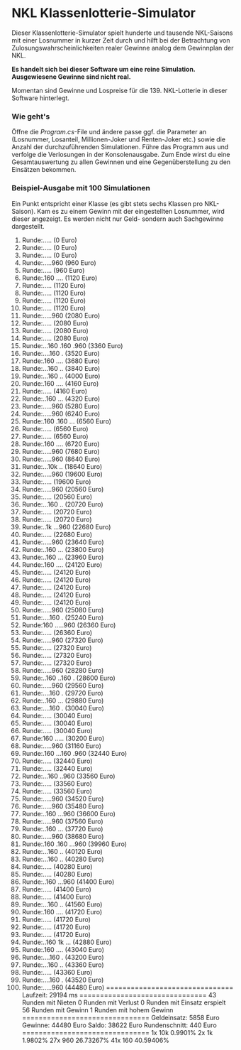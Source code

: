 # NKL Klassenlotterie-Simulator
Dieser Klassenlotterie-Simulator spielt hunderte und tausende NKL-Saisons mit einer Losnummer in kurzer Zeit durch 
und hilft bei der Betrachtung von Zulosungswahrscheinlichkeiten realer Gewinne analog dem Gewinnplan der NKL.

__Es handelt sich bei dieser Software um eine reine Simulation. Ausgewiesene Gewinne sind nicht real.__

Momentan sind Gewinne und Lospreise für die 139. NKL-Lotterie in dieser Software hinterlegt. 

### Wie geht's

Öffne die _Program.cs_-File und ändere passe ggf. die Parameter an (Losnummer, Losanteil, Millionen-Joker und Renten-Joker etc.) sowie die Anzahl der durchzuführenden Simulationen. Führe das Programm aus und verfolge die Verlosungen in der Konsolenausgabe. Zum Ende wirst du eine
Gesamtauswertung zu allen Gewinnen und eine Gegenüberstellung zu den Einsätzen bekommen.

### Beispiel-Ausgabe mit 100 Simulationen

Ein Punkt entspricht einer Klasse (es gibt stets sechs Klassen pro NKL-Saison). 
Kam es zu einem Gewinn mit der eingestellten Losnummer, wird dieser angezeigt. 
Es werden nicht nur Geld- sondern auch Sachgewinne dargestellt. 

1. Runde:..... (0 Euro)
2. Runde:..... (0 Euro)
3. Runde:..... (0 Euro)
4. Runde:.....960  (960 Euro)
5. Runde:..... (960 Euro)
6. Runde:.160 .... (1120 Euro)
7. Runde:..... (1120 Euro)
8. Runde:..... (1120 Euro)
9. Runde:..... (1120 Euro)
10. Runde:..... (1120 Euro)
11. Runde:.....960  (2080 Euro)
12. Runde:..... (2080 Euro)
13. Runde:..... (2080 Euro)
14. Runde:..... (2080 Euro)
15. Runde:...160 .160 .960  (3360 Euro)
16. Runde:....160 . (3520 Euro)
17. Runde:.160 .... (3680 Euro)
18. Runde:...160 .. (3840 Euro)
19. Runde:...160 .. (4000 Euro)
20. Runde:.160 .... (4160 Euro)
21. Runde:..... (4160 Euro)
22. Runde:..160 ... (4320 Euro)
23. Runde:.....960  (5280 Euro)
24. Runde:.....960  (6240 Euro)
25. Runde:.160 .160 ... (6560 Euro)
26. Runde:..... (6560 Euro)
27. Runde:..... (6560 Euro)
28. Runde:.160 .... (6720 Euro)
29. Runde:.....960  (7680 Euro)
30. Runde:.....960  (8640 Euro)
31. Runde:...10k .. (18640 Euro)
32. Runde:.....960  (19600 Euro)
33. Runde:..... (19600 Euro)
34. Runde:.....960  (20560 Euro)
35. Runde:..... (20560 Euro)
36. Runde:...160 .. (20720 Euro)
37. Runde:..... (20720 Euro)
38. Runde:..... (20720 Euro)
39. Runde:..1k ...960  (22680 Euro)
40. Runde:..... (22680 Euro)
41. Runde:.....960  (23640 Euro)
42. Runde:..160 ... (23800 Euro)
43. Runde:..160 ... (23960 Euro)
44. Runde:.160 .... (24120 Euro)
45. Runde:..... (24120 Euro)
46. Runde:..... (24120 Euro)
47. Runde:..... (24120 Euro)
48. Runde:..... (24120 Euro)
49. Runde:..... (24120 Euro)
50. Runde:.....960  (25080 Euro)
51. Runde:....160 . (25240 Euro)
52. Runde:160 .....960  (26360 Euro)
53. Runde:..... (26360 Euro)
54. Runde:.....960  (27320 Euro)
55. Runde:..... (27320 Euro)
56. Runde:..... (27320 Euro)
57. Runde:..... (27320 Euro)
58. Runde:.....960  (28280 Euro)
59. Runde:..160 ..160 . (28600 Euro)
60. Runde:.....960  (29560 Euro)
61. Runde:....160 . (29720 Euro)
62. Runde:..160 ... (29880 Euro)
63. Runde:....160 . (30040 Euro)
64. Runde:..... (30040 Euro)
65. Runde:..... (30040 Euro)
66. Runde:..... (30040 Euro)
67. Runde:160 ..... (30200 Euro)
68. Runde:.....960  (31160 Euro)
69. Runde:.160 ...160 .960  (32440 Euro)
70. Runde:..... (32440 Euro)
71. Runde:..... (32440 Euro)
72. Runde:...160 ..960  (33560 Euro)
73. Runde:..... (33560 Euro)
74. Runde:..... (33560 Euro)
75. Runde:.....960  (34520 Euro)
76. Runde:.....960  (35480 Euro)
77. Runde:..160 ...960  (36600 Euro)
78. Runde:.....960  (37560 Euro)
79. Runde:..160 ... (37720 Euro)
80. Runde:.....960  (38680 Euro)
81. Runde:.160 .160 ...960  (39960 Euro)
82. Runde:...160 .. (40120 Euro)
83. Runde:...160 .. (40280 Euro)
84. Runde:..... (40280 Euro)
85. Runde:..... (40280 Euro)
86. Runde:..160 ...960  (41400 Euro)
87. Runde:..... (41400 Euro)
88. Runde:..... (41400 Euro)
89. Runde:...160 .. (41560 Euro)
90. Runde:.160 .... (41720 Euro)
91. Runde:..... (41720 Euro)
92. Runde:..... (41720 Euro)
93. Runde:..... (41720 Euro)
94. Runde:..160 1k ... (42880 Euro)
95. Runde:.160 .... (43040 Euro)
96. Runde:....160 . (43200 Euro)
97. Runde:...160 .. (43360 Euro)
98. Runde:..... (43360 Euro)
99. Runde:....160 . (43520 Euro)
100. Runde:.....960  (44480 Euro)
===============================
Laufzeit: 29194 ms
===============================
43 Runden mit Nieten
0 Runden mit Verlust
0 Runden mit Einsatz erspielt
56 Runden mit Gewinn
1 Runden mit hohem Gewinn
===============================
Geldeinsatz: 5858 Euro
Gewinne: 44480 Euro
Saldo: 38622 Euro
Rundenschnitt: 440 Euro
===============================
1x 10k 0.9901%
2x 1k 1.9802%
27x 960 26.73267%
41x 160 40.59406%